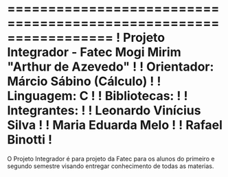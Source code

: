 =================================================================
! Projeto Integrador - Fatec Mogi Mirim "Arthur de Azevedo"     !
! Orientador: Márcio Sábino (Cálculo)                           !
! Linguagem: C                                                  !
! Bibliotecas:                                                  !
! Integrantes:                                                  !
!   Leonardo Vinícius Silva                                     !
!   Maria Eduarda Melo                                          !
!   Rafael Binotti                                              !
=================================================================

O Projeto Integrador é para projeto da Fatec para os alunos do primeiro
e segundo semestre visando entregar conhecimento de todas as materias.

